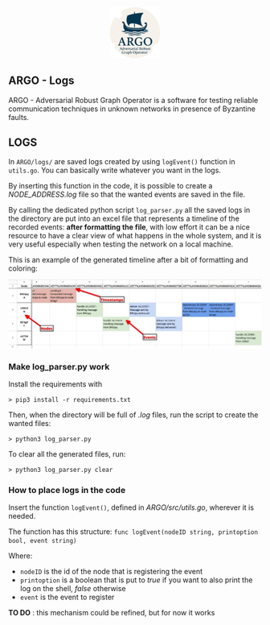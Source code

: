 <p align="center">
  <img src="https://github.com/PanK0/ARGO/blob/main/pictures/ARGO.png?raw=true" alt="ARGO_logo"
    width="20%">
</p>

## ARGO - Logs

ARGO - Adversarial Robust Graph Operator is a software for testing reliable communication techniques in unknown networks in presence of Byzantine faults. 

## LOGS
In `ARGO/logs/` are saved logs created by using `logEvent()` function in `utils.go`. You can basically write whatever you want in the logs. 

By inserting this function in the code, it is possible to create a *NODE_ADDRESS.log* file so that the wanted events are saved in the file.

By calling the dedicated python script `log_parser.py` all the saved logs in the directory are put into an excel file that represents a timeline of the recorded events: **after formatting the file**, with low effort it can be a nice resource to have a clear view of what happens in the whole system, and it is very useful especially when testing the network on a local machine.

This is an example of the generated timeline after a bit of formatting and coloring:

![Timeline](https://github.com/PanK0/ARGO/blob/main/pictures/timeline.jpeg?raw=true)

### Make log_parser.py work

Install the requirements with 

```
> pip3 install -r requirements.txt
```

Then, when the directory will be full of *.log* files, run the script to create the wanted files:

```
> python3 log_parser.py
```

To clear all the generated files, run:

```
> python3 log_parser.py clear
```

### How to place logs in the code

Insert the function `logEvent()`, defined in *ARGO/src/utils.go*, wherever it is needed.

The function has this structure:
`func logEvent(nodeID string, printoption bool, event string)`

Where:
- `nodeID` is the id of the node that is registering the event
- `printoption` is a boolean that is put to *true* if you want to also print the log on the shell, *false* otherwise
- `event` is the event to register


**TO DO** : this mechanism could be refined, but for now it works